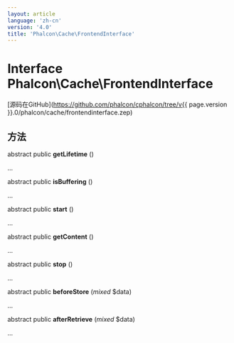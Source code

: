 ```yaml
---
layout: article
language: 'zh-cn'
version: '4.0'
title: 'Phalcon\Cache\FrontendInterface'
---
```

# Interface **Phalcon\Cache\FrontendInterface**

[源码在GitHub](https://github.com/phalcon/cphalcon/tree/v{{ page.version }}.0/phalcon/cache/frontendinterface.zep)

## 方法

abstract public **getLifetime** ()

...

abstract public **isBuffering** ()

...

abstract public **start** ()

...

abstract public **getContent** ()

...

abstract public **stop** ()

...

abstract public **beforeStore** (*mixed* $data)

...

abstract public **afterRetrieve** (*mixed* $data)

...